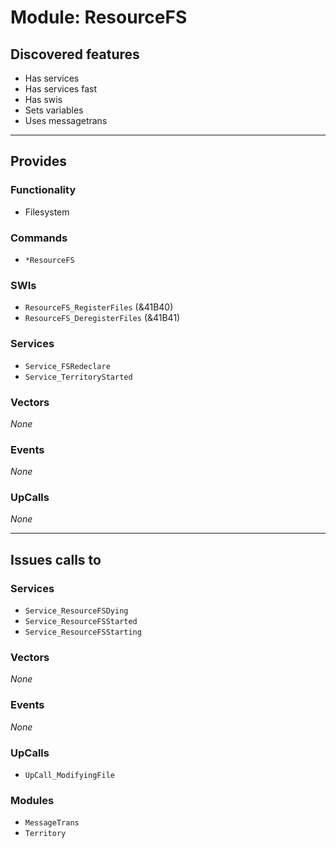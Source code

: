 # Module: ResourceFS

## Discovered features


* Has services
* Has services fast
* Has swis
* Sets variables
* Uses messagetrans

---

## Provides

### Functionality


* Filesystem

### Commands


* `*ResourceFS`


### SWIs


* `ResourceFS_RegisterFiles` (&41B40)
* `ResourceFS_DeregisterFiles` (&41B41)


### Services


* `Service_FSRedeclare`
* `Service_TerritoryStarted`


### Vectors


*None*


### Events


*None*


### UpCalls


*None*


---

## Issues calls to

### Services


* `Service_ResourceFSDying`
* `Service_ResourceFSStarted`
* `Service_ResourceFSStarting`


### Vectors


*None*


### Events


*None*


### UpCalls


* `UpCall_ModifyingFile`


### Modules


* `MessageTrans`
* `Territory`


